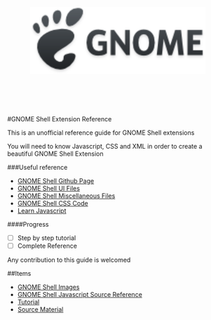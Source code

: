 <h1 align="center">
    <br>
    <img width="400" src="./media/gnome-logo.png" alt="Gnome Shell Extension Reference">
    <br>
    <br>
    <br>
</h1>

#GNOME Shell Extension Reference

This is an unofficial reference guide for GNOME Shell extensions

You will need to know Javascript, CSS and XML in order to create a beautiful GNOME Shell Extension

###Useful reference
- [GNOME Shell Github Page](https://github.com/GNOME/gnome-shell)
- [GNOME Shell UI Files](https://github.com/GNOME/gnome-shell/tree/master/js/ui)
- [GNOME Shell Miscellaneous Files](https://github.com/GNOME/gnome-shell/tree/master/js/misc)
- [GNOME Shell CSS Code](https://github.com/GNOME/gnome-shell/blob/master/data/theme/gnome-shell.css)
- [Learn Javascript](https://developer.mozilla.org/en-US/learn/javascript)


####Progress
- [ ] Step by step tutorial
- [ ] Complete Reference

Any contribution to this guide is welcomed


##Items

* [GNOME Shell Images](GNOME-SHELL.md)
* [GNOME Shell Javascript Source Reference](REFERENCE.md)
* [Tutorial](TUTORIAL.md)
* [Source Material](SOURCES.md)